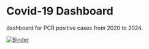 # Covid-19 Dashboard
 dashboard for PCR positive cases from 2020 to 2024.
 

[![Binder](https://mybinder.org/badge_logo.svg)](https://mybinder.org/v2/gh/chaek0115/Covid-19-Dashboard/HEAD?labpath=voila%2Frender%2FPCR-dashboard.ipynb)

